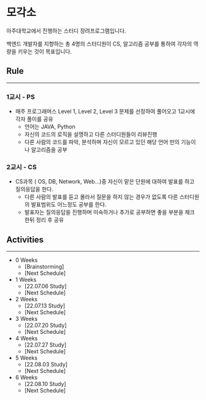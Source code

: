 # 모각소

아주대학교에서 진행하는 스터디 장려프로그램입니다.

백엔드 개발자를 지향하는 총 4명의 스터디원이 CS, 알고리즘 공부를 통하여 각자의 역량을 키우는 것이 목표입니다.

## Rule

---

### 1교시 - PS

- 매주 프로그래머스 Level 1, Level 2, Level 3 문제를 선정하여 풀어오고 1교시에 각자 풀이를 공유
    - 언어는 JAVA, Python
    - 자신의 코드의 로직을 설명하고 다른 스터디원들이 리뷰진행
    - 다른 사람의 코드를 파악, 분석하며 자신이 모르고 있던 해당 언어 만의 기능이나 알고리즘을 공부

### 2교시 - CS

- CS과목 ( OS, DB, Network, Web…)중 자신이 맡은 단원에 대하여 발표를 하고 질의응답을 한다.
    - 다른 사람의 발표를 듣고 몰라서 질문을 하지 않는 경우가 없도록 다른 스터디원의 발표범위도 어느정도 공부를 한다.
    - 발표자는 질의응답을 진행하며 미숙하거나 추가로 공부하면 좋을 부분을 체크한뒤 정리 후 공유

## Activities

---

- 0 Weeks
    - [Brainstorming]
    - [Next Schedule]
- 1 Weeks
    - [22.07.06 Study]
    - [Next Schedule]
- 2 Weeks
    - [22.07.13 Study]
    - [Next Schedule]
- 3 Weeks
    - [22.07.20 Study]
    - [Next Schedule]
- 4 Weeks
    - [22.07.27 Study]
    - [Next Schedule]
- 5 Weeks
    - [22.08.03 Study]
    - [Next Schedule]
- 6 Weeks
    - [22.08.10 Study]
    - [Next Schedule]